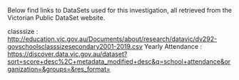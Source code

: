 Below find links to DataSets used for this investigation, all retrieved from the Victorian Public DataSet website.

classsize : http://education.vic.gov.au/Documents/about/research/datavic/dv292-govschoolsclasssizesecondary2001-2019.csv 
Yearly Attendance : https://discover.data.vic.gov.au/dataset?sort=score+desc%2C+metadata_modified+desc&q=school+attendance&organization=&groups=&res_format=